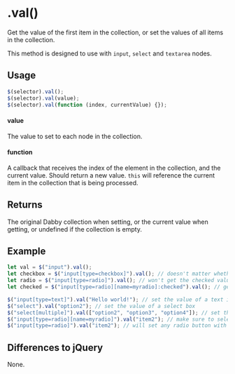 # .val()

Get the value of the first item in the collection, or set the values of all items in the collection.

This method is designed to use with `input`, `select` and `textarea` nodes.

## Usage

```javascript
$(selector).val();
$(selector).val(value);
$(selector).val(function (index, currentValue) {});
```

#### value

The value to set to each node in the collection.

#### function

A callback that receives the index of the element in the collection, and the current value. Should return a new value. `this` will reference the current item in the collection that is being processed.

## Returns

The original Dabby collection when setting, or the current value when getting, or undefined if the collection is empty.

## Example

```javascript
let val = $("input").val();
let checkbox = $("input[type=checkbox]").val(); // doesn't matter whether it is checked
let radio = $("input[type=radio]").val(); // won't get the checked value
let checked = $("input[type=radio][name=myradio]:checked").val(); // get the checked value like this

$("input[type=text]").val("Hello world!"); // set the value of a text input
$("select").val("option2"); // set the value of a select box
$("select[multiple]").val(["option2", "option3", "option4"]); // set the value of a multi select box
$("input[type=radio][name=myradio]").val("item2"); // make sure to select the radio buttons that will be checked
$("input[type=radio]").val("item2"); // will set any radio button with the value "item2" to checked
```

## Differences to jQuery

None.
